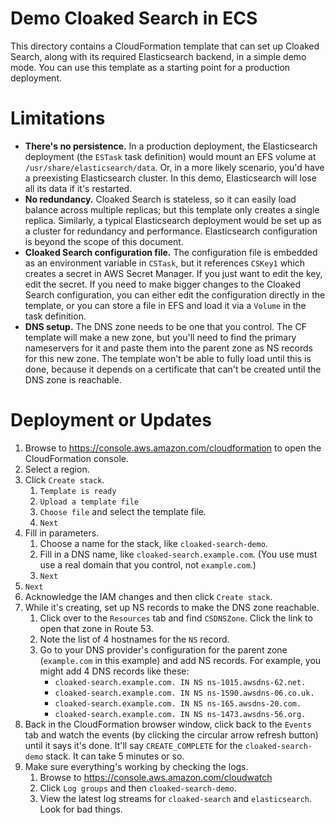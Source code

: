# Demo Cloaked Search in ECS

This directory contains a CloudFormation template that can set up Cloaked Search, along with its required Elasticsearch backend,
in a simple demo mode. You can use this template as a starting point for a production deployment.

# Limitations

- **There's no persistence.** In a production deployment, the Elasticsearch deployment (the `ESTask` task definition) would mount
    an EFS volume at `/usr/share/elasticsearch/data`. Or, in a more likely scenario, you'd have a preexisting Elasticsearch
    cluster. In this demo, Elasticsearch will lose all its data if it's restarted.
- **No redundancy.** Cloaked Search is stateless, so it can easily load balance across multiple replicas; but this template only
    creates a single replica. Similarly, a typical Elasticsearch deployment would be set up as a cluster for redundancy and
    performance. Elasticsearch configuration is beyond the scope of this document.
- **Cloaked Search configuration file.** The configuration file is embedded as an environment variable in `CSTask`, but it
    references `CSKey1` which creates a secret in AWS Secret Manager. If you just want to edit the key, edit the secret. If you
    need to make bigger changes to the Cloaked Search configuration, you can either edit the configuration directly in the
    template, or you can store a file in EFS and load it via a `Volume` in the task definition.
- **DNS setup.** The DNS zone needs to be one that you control. The CF template will make a new zone, but you'll need to find the
    primary nameservers for it and paste them into the parent zone as NS records for this new zone. The template won't be able to
    fully load until this is done, because it depends on a certificate that can't be created until the DNS zone is reachable.

# Deployment or Updates

1. Browse to https://console.aws.amazon.com/cloudformation to open the CloudFormation console.
1. Select a region.
1. Click `Create stack`.
   1. `Template is ready`
   1. `Upload a template file`
   1. `Choose file` and select the template file.
   1. `Next`
1. Fill in parameters.
    1. Choose a name for the stack, like `cloaked-search-demo`.
    1. Fill in a DNS name, like `cloaked-search.example.com`. (You use must use a real domain that you control, not `example.com`.)
    1. `Next`
1. `Next`
1. Acknowledge the IAM changes and then click `Create stack`.
1. While it's creating, set up NS records to make the DNS zone reachable.
    1. Click over to the `Resources` tab and find `CSDNSZone`. Click the link to open that zone in Route 53.
    1. Note the list of 4 hostnames for the `NS` record.
    1. Go to your DNS provider's configuration for the parent zone (`example.com` in this example) and add NS records. For example,
        you might add 4 DNS records like these:
        - `cloaked-search.example.com. IN NS ns-1015.awsdns-62.net.`
        - `cloaked-search.example.com. IN NS ns-1590.awsdns-06.co.uk.`
        - `cloaked-search.example.com. IN NS ns-165.awsdns-20.com.`
        - `cloaked-search.example.com. IN NS ns-1473.awsdns-56.org.`
1. Back in the CloudFormation browser window, click back to the `Events` tab and watch the events (by clicking the circular arrow
    refresh button) until it says it's done. It'll say `CREATE_COMPLETE` for the `cloaked-search-demo` stack. It can take 5
    minutes or so.
1. Make sure everything's working by checking the logs.
   1. Browse to https://console.aws.amazon.com/cloudwatch
   1. Click `Log groups` and then `cloaked-search-demo`.
   1. View the latest log streams for `cloaked-search` and `elasticsearch`. Look for bad things.
